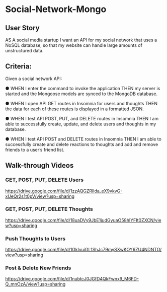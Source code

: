 # Social-Network-Mongo

## User Story
AS A social media startup I want an API for my social network that uses a NoSQL database,
so that my website can handle large amounts of unstructured data.

## Criteria:

Given a social network API:

● WHEN I enter the command to invoke the application THEN my server is started and the Mongoose models are synced to the MongoDB database.

● WHEN I open API GET routes in Insomnia for users and thoughts THEN the data for each of these routes is displayed in a formatted JSON.

● WHEN I test API POST, PUT, and DELETE routes in Insomnia THEN I am able to successfully create, update, and delete users and thoughts in my database.

● WHEN I test API POST and DELETE routes in Insomnia THEN I am able to successfully create and delete reactions to thoughts and add and remove friends to a user’s friend list.

## Walk-through Videos

### GET, POST, PUT, DELETE Users
https://drive.google.com/file/d/1zzAQGZRlIda_eX9vkvG-xUeQr2s1t0pV/view?usp=sharing

### GET, POST, PUT, DELETE Thoughts
https://drive.google.com/file/d/18uaDVy9JbE1judGyuaO58hlYFIt0ZXCN/view?usp=sharing

### Push Thoughts to Users
https://drive.google.com/file/d/1GklvuiGL1ShJc79mySXwKOY6ZU4NDNTO/view?usp=sharing

### Post & Delete New Friends
https://drive.google.com/file/d/1nubtcJ0JGfD4QkFwnx9_M6FD-Q_mnOzA/view?usp=sharing









